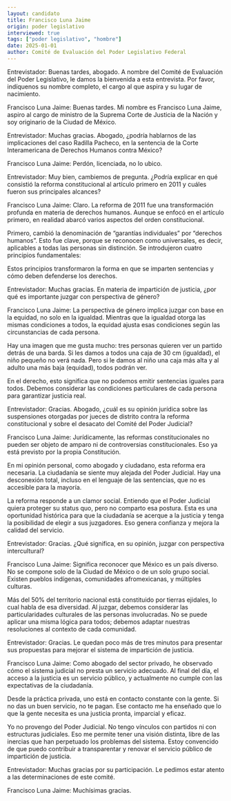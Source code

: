 ```yaml
---
layout: candidato
title: Francisco Luna Jaime
origin: poder legislativo
interviewed: true
tags: ["poder legislativo", "hombre"]
date: 2025-01-01
author: Comité de Evaluación del Poder Legislativo Federal
---
```


Entrevistador: Buenas tardes, abogado. A nombre del Comité de Evaluación del Poder Legislativo, le damos la bienvenida a esta entrevista. Por favor, indíquenos su nombre completo, el cargo al que aspira y su lugar de nacimiento.

Francisco Luna Jaime: Buenas tardes. Mi nombre es Francisco Luna Jaime, aspiro al cargo de ministro de la Suprema Corte de Justicia de la Nación y soy originario de la Ciudad de México.

Entrevistador: Muchas gracias. Abogado, ¿podría hablarnos de las implicaciones del caso Radilla Pacheco, en la sentencia de la Corte Interamericana de Derechos Humanos contra México?

Francisco Luna Jaime: Perdón, licenciada, no lo ubico.

Entrevistador: Muy bien, cambiemos de pregunta. ¿Podría explicar en qué consistió la reforma constitucional al artículo primero en 2011 y cuáles fueron sus principales alcances?

Francisco Luna Jaime: Claro. La reforma de 2011 fue una transformación profunda en materia de derechos humanos. Aunque se enfocó en el artículo primero, en realidad abarcó varios aspectos del orden constitucional.

Primero, cambió la denominación de “garantías individuales” por “derechos humanos”. Esto fue clave, porque se reconocen como universales, es decir, aplicables a todas las personas sin distinción. Se introdujeron cuatro principios fundamentales:

Estos principios transformaron la forma en que se imparten sentencias y cómo deben defenderse los derechos.

Entrevistador: Muchas gracias. En materia de impartición de justicia, ¿por qué es importante juzgar con perspectiva de género?

Francisco Luna Jaime: La perspectiva de género implica juzgar con base en la equidad, no solo en la igualdad. Mientras que la igualdad otorga las mismas condiciones a todos, la equidad ajusta esas condiciones según las circunstancias de cada persona.

Hay una imagen que me gusta mucho: tres personas quieren ver un partido detrás de una barda. Si les damos a todos una caja de 30 cm (igualdad), el niño pequeño no verá nada. Pero si le damos al niño una caja más alta y al adulto una más baja (equidad), todos podrán ver.

En el derecho, esto significa que no podemos emitir sentencias iguales para todos. Debemos considerar las condiciones particulares de cada persona para garantizar justicia real.

Entrevistador: Gracias. Abogado, ¿cuál es su opinión jurídica sobre las suspensiones otorgadas por jueces de distrito contra la reforma constitucional y sobre el desacato del Comité del Poder Judicial?

Francisco Luna Jaime: Jurídicamente, las reformas constitucionales no pueden ser objeto de amparo ni de controversias constitucionales. Eso ya está previsto por la propia Constitución.

En mi opinión personal, como abogado y ciudadano, esta reforma era necesaria. La ciudadanía se siente muy alejada del Poder Judicial. Hay una desconexión total, incluso en el lenguaje de las sentencias, que no es accesible para la mayoría.

La reforma responde a un clamor social. Entiendo que el Poder Judicial quiera proteger su status quo, pero no comparto esa postura. Esta es una oportunidad histórica para que la ciudadanía se acerque a la justicia y tenga la posibilidad de elegir a sus juzgadores. Eso genera confianza y mejora la calidad del servicio.

Entrevistador: Gracias. ¿Qué significa, en su opinión, juzgar con perspectiva intercultural?

Francisco Luna Jaime: Significa reconocer que México es un país diverso. No se compone solo de la Ciudad de México o de un solo grupo social. Existen pueblos indígenas, comunidades afromexicanas, y múltiples culturas.

Más del 50% del territorio nacional está constituido por tierras ejidales, lo cual habla de esa diversidad. Al juzgar, debemos considerar las particularidades culturales de las personas involucradas. No se puede aplicar una misma lógica para todos; debemos adaptar nuestras resoluciones al contexto de cada comunidad.

Entrevistador: Gracias. Le quedan poco más de tres minutos para presentar sus propuestas para mejorar el sistema de impartición de justicia.

Francisco Luna Jaime: Como abogado del sector privado, he observado cómo el sistema judicial no presta un servicio adecuado. Al final del día, el acceso a la justicia es un servicio público, y actualmente no cumple con las expectativas de la ciudadanía.

Desde la práctica privada, uno está en contacto constante con la gente. Si no das un buen servicio, no te pagan. Ese contacto me ha enseñado que lo que la gente necesita es una justicia pronta, imparcial y eficaz.

Yo no provengo del Poder Judicial. No tengo vínculos con partidos ni con estructuras judiciales. Eso me permite tener una visión distinta, libre de las inercias que han perpetuado los problemas del sistema. Estoy convencido de que puedo contribuir a transparentar y renovar el servicio público de impartición de justicia.

Entrevistador: Muchas gracias por su participación. Le pedimos estar atento a las determinaciones de este comité.

Francisco Luna Jaime: Muchísimas gracias.

